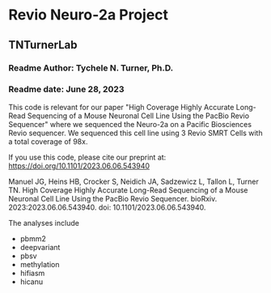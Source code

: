 # Revio Neuro-2a Project

## TNTurnerLab

### Readme Author: Tychele N. Turner, Ph.D.
### Readme date: June 28, 2023

This code is relevant for our paper "High Coverage Highly Accurate Long-Read Sequencing of a Mouse Neuronal Cell Line Using the PacBio Revio Sequencer" where we sequenced the Neuro-2a on a Pacific Biosciences Revio sequencer. We sequenced this cell line using 3 Revio SMRT Cells with a total coverage of 98x.

If you use this code, please cite our preprint at:
https://doi.org/10.1101/2023.06.06.543940

Manuel JG, Heins HB, Crocker S, Neidich JA, Sadzewicz L, Tallon L, Turner TN. High Coverage Highly Accurate Long-Read Sequencing of a Mouse Neuronal Cell Line Using the PacBio Revio Sequencer. bioRxiv. 2023:2023.06.06.543940. doi: 10.1101/2023.06.06.543940.

The analyses include
* pbmm2
* deepvariant
* pbsv
* methylation
* hifiasm 
* hicanu 

